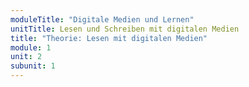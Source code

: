 ```yaml
---
moduleTitle: "Digitale Medien und Lernen"
unitTitle: Lesen und Schreiben mit digitalen Medien
title: "Theorie: Lesen mit digitalen Medien"
module: 1
unit: 2
subunit: 1
---
```



<flipcard front="How is your day" back="It so aweseom."></flipcard>